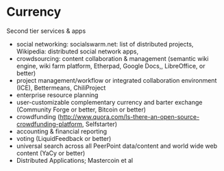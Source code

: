 Currency
========
Second tier services & apps
* social networking: socialswarm.net: list of distributed projects, Wikipedia: distributed social network apps,
* crowdsourcing: content collaboration & management  (semantic wiki engine, wiki farm platform, Etherpad, Google Docs,, LibreOffice, or better)
* project management/workflow or integrated collaboration environment (ICE), Bettermeans, ChiliProject
* enterprise resource planning
* user-customizable complementary currency and barter exchange (Community Forge or better, Bitcoin or better)
* crowdfunding (http://www.quora.com/Is-there-an-open-source-crowdfunding-platform, Selfstarter)
* accounting & financial reporting
* voting (LiquidFeedback or better)
* universal search across all PeerPoint data/content and world wide web content (YaCy or better)
* Distributed Applications; Mastercoin et al
